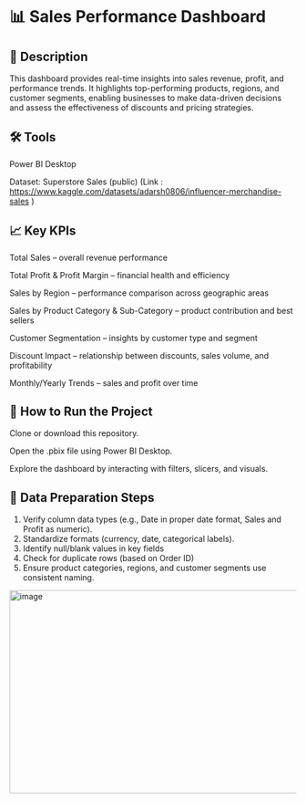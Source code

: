 # 📊 Sales Performance Dashboard
## 📝 Description

This dashboard provides real-time insights into sales revenue, profit, and performance trends. It highlights top-performing products, regions, and customer segments, enabling businesses to make data-driven decisions and assess the effectiveness of discounts and pricing strategies.

## 🛠 Tools

Power BI Desktop

Dataset: Superstore Sales (public) (Link : https://www.kaggle.com/datasets/adarsh0806/influencer-merchandise-sales )

## 📈 Key KPIs

Total Sales – overall revenue performance

Total Profit & Profit Margin – financial health and efficiency

Sales by Region – performance comparison across geographic areas

Sales by Product Category & Sub-Category – product contribution and best sellers

Customer Segmentation – insights by customer type and segment

Discount Impact – relationship between discounts, sales volume, and profitability

Monthly/Yearly Trends – sales and profit over time

## 🚀 How to Run the Project

Clone or download this repository.

Open the .pbix file using Power BI Desktop.

Explore the dashboard by interacting with filters, slicers, and visuals.

## 🧹 Data Preparation Steps
1. Verify column data types (e.g., Date in proper date format, Sales and Profit as numeric).
2. Standardize formats (currency, date, categorical labels).
3. Identify null/blank values in key fields
4. Check for duplicate rows (based on Order ID)
5. Ensure product categories, regions, and customer segments use consistent naming.
<img width="623" height="356" alt="image" src="https://github.com/user-attachments/assets/c9f1df16-dd0a-4432-bbe6-21365418e54f" />

